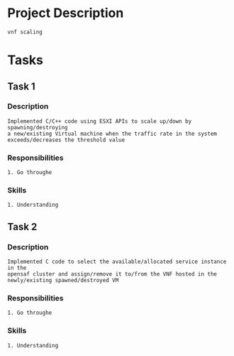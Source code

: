 # Project Description
```
vnf scaling
```

# Tasks
## Task 1
### Description
```
Implemented C/C++ code using ESXI APIs to scale up/down by spawning/destroying
a new/existing Virtual machine when the traffic rate in the system
exceeds/decreases the threshold value
```
### Responsibilities
```
1. Go throughe
```
### Skills
```
1. Understanding
```

## Task 2
### Description
```
Implemented C code to select the available/allocated service instance in the
opensaf cluster and assign/remove it to/from the VNF hosted in the
newly/existing spawned/destroyed VM
```
### Responsibilities
```
1. Go throughe
```
### Skills
```
1. Understanding
```

